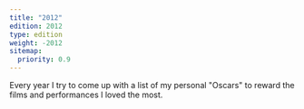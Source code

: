 ```yaml
---
title: "2012"
edition: 2012
type: edition
weight: -2012
sitemap:
  priority: 0.9
---
```


Every year I try to come up with a list of my personal "Oscars" to reward the films and performances I loved the most.
